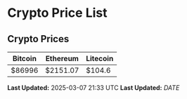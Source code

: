 # Crypto Price List

## Crypto Prices
| Bitcoin | Ethereum | Litecoin |
| ------- | -------- | -------- |
| $86996 | $2151.07 | $104.6 |
**Last Updated:** 2025-03-07 21:33 UTC
**Last Updated:** $DATE$
